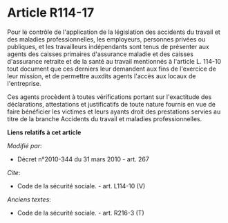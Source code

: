 # Article R114-17

Pour le contrôle de l'application de la législation des accidents du travail et des maladies professionnelles, les
employeurs, personnes privées ou publiques, et les travailleurs indépendants sont tenus de présenter aux agents des caisses
primaires d'assurance maladie et des caisses d'assurance retraite et de la santé au travail mentionnés à l'article L. 114-10
tout document que ces derniers leur demandent aux fins de l'exercice de leur mission, et de permettre auxdits agents l'accès
aux locaux de l'entreprise. 

Ces agents procèdent à toutes vérifications portant sur l'exactitude des déclarations, attestations et justificatifs de toute
nature fournis en vue de faire bénéficier les victimes et leurs ayants droit des prestations servies au titre de la branche
Accidents du travail et maladies professionnelles.

**Liens relatifs à cet article**

_Modifié par_:

  - Décret n°2010-344 du 31 mars 2010 - art. 267

_Cite_:

  - Code de la sécurité sociale. - art. L114-10 (V)

_Anciens textes_:

  - Code de la sécurité sociale. - art. R216-3 (T)
